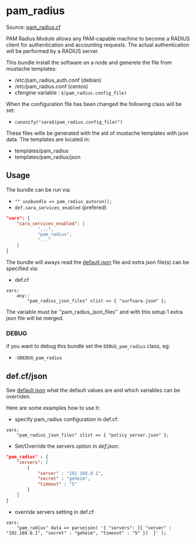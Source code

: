 # pam_radius

Source: [pam_radius.cf](/services/pam_radius.cf)

PAM Radius Module allows any PAM-capable machine to become a RADIUS client for authentication and accounting requests. The actual
authentication will be performed by a RADIUS server.

This bundle install the software on a node and generete the file from mustache templates:
 * /etc/pam_radius_auth.conf (debian)
 * /etc/pam_radius.conf (centos)
 * cfengine variable : `$(pam_radius.config_file)`

When the configuration flle has been changed the following class will be set:
 * `canonify("sara$(pam_radius.config_file)")`

These files wille be generated  with the aid of mustache templates with json data.
The templates are located in:
 * templates/pam_radius
 * templates/pam_radius/json

## Usage

The bundle can be run via:
 *  `"" usebundle => pam_radius_autorun();`
 * `def.sara_services_enabled` (prefered)
```json
"vars": {
    "sara_services_enabled": [
            "...",
            "pam_radius",
            "..."
    ]
}
```

The bundle will aways read the [default.json](/templates/pam_radius/json/default.json) file
and extra json file(s) can be specified via:
 * def.cf
```
vars:
    any::
        "pam_radius_json_files" slist => { "surfsara.json" };
```

The variable must be ''pam_radius_json_files'' and with this setup 1 extra json file will be  merged.

### DEBUG

if you want to debug this bundle set the `DEBUG_pam_radius` class, eg:
 * `-DDEBUG_pam_radius`

## def.cf/json

See [default.json](/templates/pam_radius/json/default.json) what the default values are and
which variables can be overriden.

Here are some examples how to use it:
 * specify pam_radius configuration in def.cf:
```
vars:
    "pam_radius_json_files" slist => { "policy_server.json" };
```
 * Set/Override the servers option in *def.json*:
```json
"pam_radius" : {
    "servers": [
        {
            "server" : "192.168.0.1",
            "secret" : "geheim",
            "timeout" : "5"
        }
    ]
}
```
 * override servers setting in def.cf
```
vars:
    "pam_radius" data => parsejson( '{ "servers": [{ "server" : "192.168.0.1", "secret" : "geheim", "timeout" : "5" }]  }' );
```
